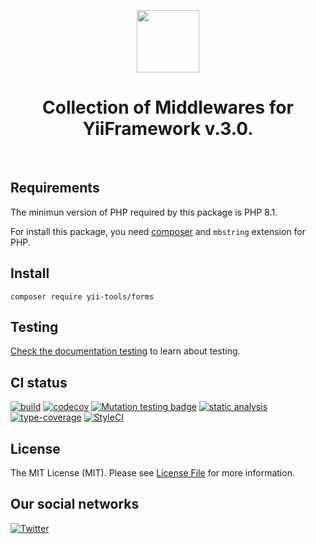 <p align="center">
    <a href="https://github.com/yii-tools/middleware" target="_blank">
        <img src="https://avatars.githubusercontent.com/u/121752654?s=200&v=4" height="100px">
    </a>
    <h1 align="center">Collection of Middlewares for YiiFramework v.3.0.</h1>
    <br>
</p>

## Requirements

The minimun version of PHP required by this package is PHP 8.1.

For install this package, you need [composer](https://getcomposer.org/) and `mbstring` extension for PHP.

## Install

```shell
composer require yii-tools/forms
```

## Testing

[Check the documentation testing](/docs/testing.md) to learn about testing.

## CI status

[![build](https://github.com/yii-tools/middleware/actions/workflows/build.yml/badge.svg)](https://github.com/yii-tools/middleware/actions/workflows/build.yml)
[![codecov](https://codecov.io/gh/yii-tools/middleware/branch/main/graph/badge.svg?token=MF0XUGVLYC)](https://codecov.io/gh/yii-tools/middleware)
[![Mutation testing badge](https://img.shields.io/endpoint?style=flat&url=https%3A%2F%2Fbadge-api.stryker-mutator.io%2Fgithub.com%2Fyii-tools%2Fmiddleware%2Fmain)](https://dashboard.stryker-mutator.io/reports/github.com/yii-tools/middleware/main)
[![static analysis](https://github.com/yii-tools/middleware/actions/workflows/static.yml/badge.svg)](https://github.com/yii-tools/middleware/actions/workflows/static.yml)
[![type-coverage](https://shepherd.dev/github/yii-tools/middleware/coverage.svg)](https://shepherd.dev/github/yii-tools/middleware)
[![StyleCI](https://github.styleci.io/repos/620894851/shield?branch=main)](https://github.styleci.io/repos/620894851?branch=main)

## License

The MIT License (MIT). Please see [License File](LICENSE.md) for more information.

## Our social networks

[![Twitter](https://img.shields.io/badge/twitter-follow-1DA1F2?logo=twitter&logoColor=1DA1F2&labelColor=555555?style=flat)](https://twitter.com/Terabytesoftw)
